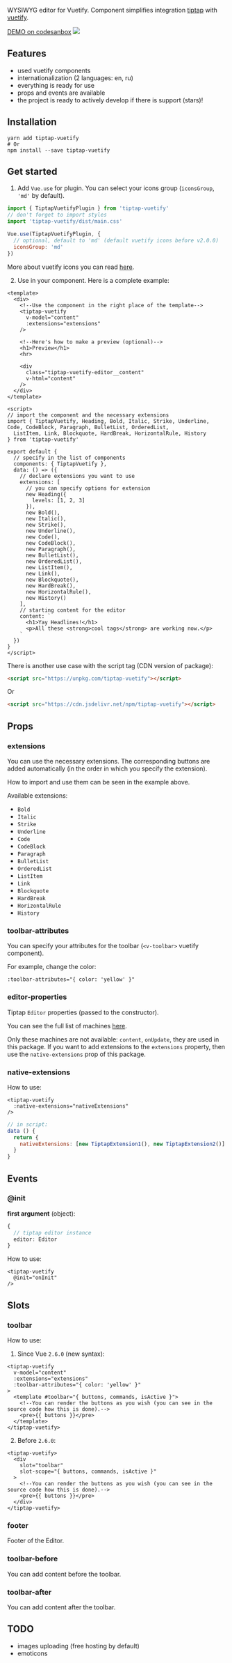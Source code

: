 WYSIWYG editor for Vuetify. Component simplifies integration [tiptap](https://github.com/scrumpy/tiptap) with [vuetify](https://github.com/vuetifyjs/vuetify).

[DEMO on codesanbox](https://codesandbox.io/s/p2wnzxyo90?fontsize=14&module=%2Fsrc%2Fexamples%2FSimple.vue)
[
![](https://i.imgur.com/C46cX8m.png)
](https://codesandbox.io/s/p2wnzxyo90?fontsize=14&module=%2Fsrc%2Fexamples%2FSimple.vue)

## Features

- used vuetify components
- internationalization (2 languages: en, ru)
- everything is ready for use
- props and events are available
- the project is ready to actively develop if there is support (stars)!

## Installation

```
yarn add tiptap-vuetify
# Or 
npm install --save tiptap-vuetify
```


## Get started

1) Add `Vue.use` for plugin. You can select your icons group (`iconsGroup`, `'md'` by default).

```js
import { TiptapVuetifyPlugin } from 'tiptap-vuetify'
// don't forget to import styles
import 'tiptap-vuetify/dist/main.css'

Vue.use(TiptapVuetifyPlugin, {
  // optional, default to 'md' (default vuetify icons before v2.0.0)
  iconsGroup: 'md'
})
```

More about vuetify icons you can read [here](https://vuetifyjs.com/en/components/icons).

2) Use in your component. Here is a complete example:

```vue
<template>
  <div>
    <!--Use the component in the right place of the template-->
    <tiptap-vuetify
      v-model="content"
      :extensions="extensions"
    />

    <!--Here's how to make a preview (optional)-->
    <h1>Preview</h1>
    <hr>

    <div
      class="tiptap-vuetify-editor__content"
      v-html="content"
    />
  </div>
</template>

<script>
// import the component and the necessary extensions
import { TiptapVuetify, Heading, Bold, Italic, Strike, Underline, Code, CodeBlock, Paragraph, BulletList, OrderedList,
  ListItem, Link, Blockquote, HardBreak, HorizontalRule, History
} from 'tiptap-vuetify'

export default {
  // specify in the list of components
  components: { TiptapVuetify },
  data: () => ({
    // declare extensions you want to use
    extensions: [
      // you can specify options for extension
      new Heading({
        levels: [1, 2, 3]
      }),
      new Bold(),
      new Italic(),
      new Strike(),
      new Underline(),
      new Code(),
      new CodeBlock(),
      new Paragraph(),
      new BulletList(),
      new OrderedList(),
      new ListItem(),
      new Link(),
      new Blockquote(),
      new HardBreak(),
      new HorizontalRule(),
      new History()
    ],
    // starting content for the editor
    content: `
      <h1>Yay Headlines!</h1>
      <p>All these <strong>cool tags</strong> are working now.</p>
    `
  })
}
</script>
```

There is another use case with the script tag (CDN version of package):

```html
<script src="https://unpkg.com/tiptap-vuetify"></script>
```

Or

```html
<script src="https://cdn.jsdelivr.net/npm/tiptap-vuetify"></script>
```

## Props

### extensions

You can use the necessary extensions. The corresponding buttons are added automatically
(in the order in which you specify the extension).

How to import and use them can be seen in the example above.

Available extensions:

- `Bold`
- `Italic`
- `Strike`
- `Underline`
- `Code`
- `CodeBlock`
- `Paragraph`
- `BulletList`
- `OrderedList`
- `ListItem`
- `Link`
- `Blockquote`
- `HardBreak`
- `HorizontalRule`
- `History`

### toolbar-attributes

You can specify your attributes for the toolbar (`<v-toolbar>` vuetify component).

For example, change the color:
```vue
:toolbar-attributes="{ color: 'yellow' }"
```

### editor-properties

Tiptap `Editor` properties (passed to the constructor).

You can see the full list of machines [here](https://github.com/scrumpy/tiptap#editor-properties).

Only these machines are not available: `content`, `onUpdate`, they are used in this package.
If you want to add extensions to the `extensions` property, then use the `native-extensions` prop of this package.


### native-extensions

How to use:

```vue
<tiptap-vuetify
  :native-extensions="nativeExtensions"
/>
```

```js
// in script:
data () {
  return {
    nativeExtensions: [new TiptapExtension1(), new TiptapExtension2()]
  }
}
```

## Events

### @init

**first argument** (object):
```ts
{
  // tiptap editor instance
  editor: Editor
}
```

How to use:

```vue
<tiptap-vuetify
  @init="onInit"
/>
```

## Slots

### toolbar

How to use:

1) Since Vue `2.6.0` (new syntax):

```vue
<tiptap-vuetify
  v-model="content"
  :extensions="extensions"
  :toolbar-attributes="{ color: 'yellow' }"
>
  <template #toolbar="{ buttons, commands, isActive }">
    <!--You can render the buttons as you wish (you can see in the source code how this is done).-->
    <pre>{{ buttons }}</pre>
  </template>
</tiptap-vuetify>
```

2) Before `2.6.0`:

```vue
<tiptap-vuetify>
  <div 
    slot="toolbar" 
    slot-scope="{ buttons, commands, isActive }"
  >
    <!--You can render the buttons as you wish (you can see in the source code how this is done).-->
    <pre>{{ buttons }}</pre>
  </div>
</tiptap-vuetify>
```

### footer

Footer of the Editor.

### toolbar-before

You can add content before the toolbar.

### toolbar-after

You can add content after the toolbar.


## TODO

- images uploading (free hosting by default)
- emoticons
